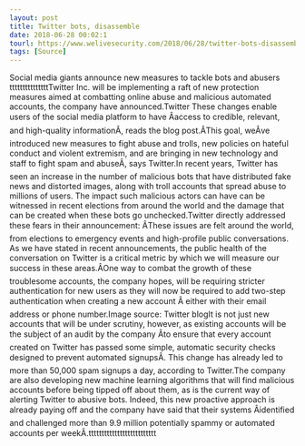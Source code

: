 ```yaml
---
layout: post
title: Twitter bots, disassemble
date: 2018-06-28 00:02:1
tourl: https://www.welivesecurity.com/2018/06/28/twitter-bots-disassemble/
tags: [Source]
---
```

Social media giants announce new measures to tackle bots and abusers tttttttttttttttTwitter Inc. will be implementing a raft of new protection measures aimed at combatting online abuse and malicious automated accounts, the company have announced.Twitter These changes enable users of the social media platform to have Âaccess to credible, relevant, and high-quality informationÂ, reads the blog post.ÂThis goal, weÂve introduced new measures to fight abuse and trolls, new policies on hateful conduct and violent extremism, and are bringing in new technology and staff to fight spam and abuseÂ, says Twitter.In recent years, Twitter has seen an increase in the number of malicious bots that have distributed fake news and distorted images, along with troll accounts that spread abuse to millions of users. The impact such malicious actors can have can be witnessed in recent elections from around the world and the damage that can be created when these bots go unchecked.Twitter directly addressed these fears in their announcement: ÂThese issues are felt around the world, from elections to emergency events and high-profile public conversations. As we have stated in recent announcements, the public health of the conversation on Twitter is a critical metric by which we will measure our success in these areas.ÂOne way to combat the growth of these troublesome accounts, the company hopes, will be requiring stricter authentication for new users as they will now be required to add two-step authentication when creating a new account Â either with their email address or phone number.Image source: Twitter blogIt is not just new accounts that will be under scrutiny, however, as existing accounts will be the subject of an audit by the company Âto ensure that every account created on Twitter has passed some simple, automatic security checks designed to prevent automated signupsÂ. This change has already led to more than 50,000 spam signups a day, according to Twitter.The company are also developing new machine learning algorithms that will find malicious accounts before being tipped off about them, as is the current way of alerting Twitter to abusive bots. Indeed, this new proactive approach is already paying off and the company have said that their systems Âidentified and challenged more than 9.9 million potentially spammy or automated accounts per weekÂ.tttttttttttttttttttttttttt